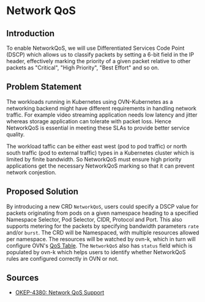 # Network QoS

## Introduction

To enable NetworkQoS, we will use Differentiated Services Code Point (DSCP) which allows us to classify packets by setting a 6-bit field in the IP header, effectively marking the priority of a given packet relative to other packets as "Critical", "High Priority", "Best Effort" and so on.

## Problem Statement
The workloads running in Kubernetes using OVN-Kubernetes as a networking backend might have different requirements in handling network traffic. For example video streaming application needs low latency and jitter whereas storage application can tolerate with packet loss. Hence NetworkQoS is essential in meeting these SLAs to provide better service quality.

The workload taffic can be either east west (pod to pod traffic) or north south traffic (pod to external traffic) types in a Kubernetes cluster which is limited by finite bandwidth. So NetworkQoS must ensure high priority applications get the necessary NetworkQoS marking so that it can prevent network conjestion.

## Proposed Solution

By introducing a new CRD `NetworkQoS`, users could specify a DSCP value for packets originating from pods on a given namespace heading to a specified Namespace Selector, Pod Selector, CIDR, Protocol and Port. This also supports metering for the packets by specifying bandwidth parameters `rate` and/or `burst`.
The CRD will be Namespaced, with multiple resources allowed per namespace.
The resources will be watched by ovn-k, which in turn will configure OVN's [QoS Table](https://man7.org/linux/man-pages/man5/ovn-nb.5.html#NetworkQoS_TABLE).
The `NetworkQoS` also has `status` field which is populated by ovn-k which helps users to identify whether NetworkQoS rules are configured correctly in OVN or not.

## Sources
- [OKEP-4380: Network QoS Support](https://github.com/ovn-kubernetes/ovn-kubernetes/blob/master/docs/okeps/okep-4380-network-qos.md)
